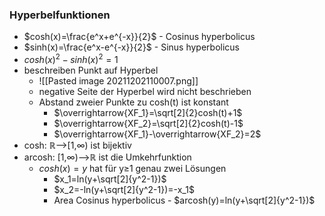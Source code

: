 ### Hyperbelfunktionen
+ $cosh(x)=\frac{e^x+e^{-x}}{2}$ - Cosinus hyperbolicus
+ $sinh(x)=\frac{e^x-e^{-x}}{2}$ - Sinus hyperbolicus
+ $cosh(x)^2-sinh(x)^2=1$
+ beschreiben Punkt auf Hyperbel
	+ ![[Pasted image 20211202110007.png]]
	+ negative Seite der Hyperbel wird nicht beschrieben
	+ Abstand zweier Punkte zu cosh(t) ist konstant
		+ $\overrightarrow{XF_1}=\sqrt[2]{2}cosh(t)+1$
		+ $\overrightarrow{XF_2}=\sqrt[2]{2}cosh(t)-1$
		+ $\overrightarrow{XF_1}-\overrightarrow{XF_2}=2$
+ cosh: ℝ-->\[1,∞) ist bijektiv
+ arcosh: \[1,∞)-->ℝ ist die Umkehrfunktion
	+ $cosh(x)=y$ hat für y≥1 genau zwei Lösungen
		+ $x_1=ln(y+\sqrt[2]{y^2-1})$
		+ $x_2=-ln(y+\sqrt[2]{y^2-1})=-x_1$
		+ Area Cosinus hyperbolicus - $arcosh(y)=ln(y+\sqrt[2]{y^2-1})$